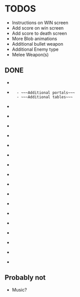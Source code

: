 # TODOS

- Instructions on WIN screen
- Add score on win screen
- Add score to death screen
- More Blob animations
- Additional bullet weapon
- Additional Enemy type
- Melee Weapon(s)

## DONE
- ~~~Add score to pause screen~~~
- ~~~Finish level layout~~~ 
	- ~~~Additional portals~~~
	- ~~~Additional tables~~~
- ~~~Main Menu~~~
- ~~~Pause screen~~~
- ~~~Blob shoot sound~~~
- ~~~Die sound~~~
- ~~~Restart from death screen~~~
- ~~~Enemy spawners~~~
- ~~~Maximum drops for enemies~~~
- ~~~Enemy projectiles should collide with walls~~~
- ~~~Enemies should go aggro if you get too close to them~~~
- ~~~Enemies should shoot projectiles~~~
- ~~~Enemy projectiles should only harm player~~~
- ~~~Fix collisions with pickups~~~
- ~~~Health needs to be wired up~~~
- ~~~You need to die~~~
- ~~~Finish map layout~~~
- ~~~Hitting enemies with weapon should tint them~~~
- ~~~You need to be able to win (target monies amount?)~~~

## Probably not

- Music?
